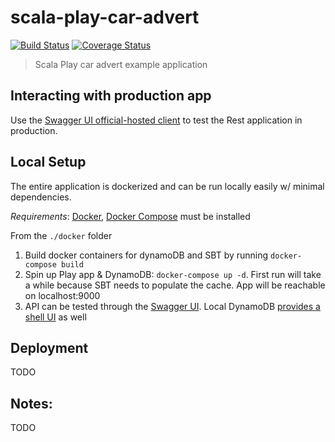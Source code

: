 scala-play-car-advert
=====================

[![Build Status][travis-image]][travis-url] [![Coverage Status][coveralls-image]][coveralls-url]

> Scala Play car advert example application

## Interacting with production app

Use the [Swagger UI official-hosted client](http://petstore.swagger.io/?url=http://scala-play-car-advert.herokuapp.com/swagger/car/adverts/spec.yml) to test the Rest application in production. 

## Local Setup

The entire application is dockerized and can be run locally easily w/ minimal dependencies.

*Requirements*: [Docker](https://docs.docker.com/engine/installation/), [Docker Compose](https://docs.docker.com/compose/install/) must be installed

From the `./docker` folder
1. Build docker containers for dynamoDB and SBT by running `docker-compose build`
2. Spin up Play app & DynamoDB: `docker-compose up -d`. First run will take a while because SBT needs to populate the cache. App will be reachable on localhost:9000
3. API can be tested through the [Swagger UI](http://petstore.swagger.io/?url=http://localhost:9000/swagger/car/adverts/spec.yml). Local DynamoDB [provides a shell UI](http://localhost:8000/shell/) as well       

## Deployment

TODO

## Notes:

TODO

[travis-url]: https://travis-ci.org/inakianduaga/scala-play-car-advert
[travis-image]: https://travis-ci.org/inakianduaga/scala-play-car-advert.svg?branch=master

[coveralls-url]: https://coveralls.io/r/inakianduaga/scala-play-car-advert
[coveralls-image]: https://coveralls.io/repos/inakianduaga/scala-play-car-advert/badge.png
